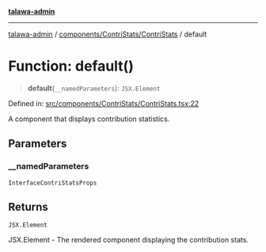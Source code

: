[**talawa-admin**](../../../../README.md)

***

[talawa-admin](../../../../README.md) / [components/ContriStats/ContriStats](../README.md) / default

# Function: default()

> **default**(`__namedParameters`): `JSX.Element`

Defined in: [src/components/ContriStats/ContriStats.tsx:22](https://github.com/gautam-divyanshu/talawa-admin/blob/9fef64ff9fb30eb3195cc9100606d8b7a89bca79/src/components/ContriStats/ContriStats.tsx#L22)

A component that displays contribution statistics.

## Parameters

### \_\_namedParameters

`InterfaceContriStatsProps`

## Returns

`JSX.Element`

JSX.Element - The rendered component displaying the contribution stats.
